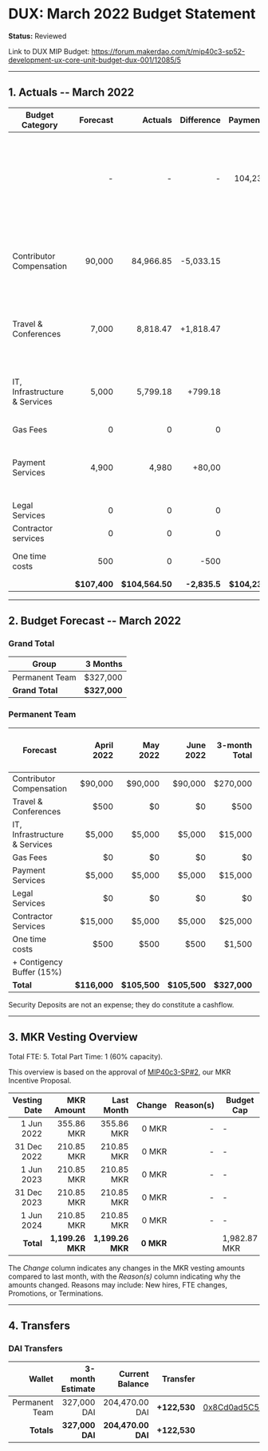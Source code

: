 # DUX: March 2022 Budget Statement

**Status:** Reviewed

Link to DUX MIP Budget: https://forum.makerdao.com/t/mip40c3-sp52-development-ux-core-unit-budget-dux-001/12085/5

---

## 1. Actuals -- March 2022

| Budget Category               |     Forecast |         Actuals |   Difference |     Payments |                                                                                Comment |
| ----------------------------- | -----------: | --------------: | -----------: | -----------: | -------------------------------------------------------------------------------------: |
|                               |            - |               - |            - |      104,230 | Accountable holds a buffer of DAI, it's okay if the payment differs from the expenses. |
| Contributor Compensation      |       90,000 |       84,966.85 |    -5,033.15 |            - |              Variation on estimate. No exact reason other than not correct estimation. |
| Travel & Conferences          |        7,000 |        8,818.47 |    +1,818.47 |            - |                                     More expenses than planned, but inside our limits. |
| IT, Infrastructure & Services |        5,000 |        5,799.18 |      +799.18 |            - |                     Extra costs on vercel due to some stress testing and high traffic. |
| Gas Fees                      |            0 |               0 |            0 |            - |                                                                                      - |
| Payment Services              |        4,900 |           4,980 |       +80,00 |            - |                                 Slightly over the estimate, more costs than estimated. |
| Legal Services                |            0 |               0 |            0 |            - |                                                                                      - |
| Contractor services           |            0 |               0 |            0 |            - |                                                                                      - |
| One time costs                |          500 |               0 |         -500 |            - |                                                     No one time costs used this month. |
|                               | **$107,400** | **$104,564.50** | **-2,835.5** | **$104,230** |                                                                                      - |

---

## 2. Budget Forecast -- March 2022

### Grand Total

| Group           |     3 Months |
| --------------- | -----------: |
| Permanent Team  |     $327,000 |
| **Grand Total** | **$327,000** |

### Permanent Team

| Forecast                      |   April 2022 |     May 2022 |    June 2022 | 3-month Total | MIP Budget Forecast/ CAP |
| ----------------------------- | -----------: | -----------: | -----------: | ------------: | -----------------------: |
| Contributor Compensation      |      $90,000 |      $90,000 |      $90,000 |      $270,000 |                 $275,000 |
| Travel & Conferences          |         $500 |           $0 |           $0 |          $500 |                  $13,500 |
| IT, Infrastructure & Services |       $5,000 |       $5,000 |       $5,000 |       $15,000 |                  $27,000 |
| Gas Fees                      |           $0 |           $0 |           $0 |            $0 |                   $3,000 |
| Payment Services              |       $5,000 |       $5,000 |       $5,000 |       $15,000 |                  $19,500 |
| Legal Services                |           $0 |           $0 |           $0 |            $0 |                  $16,500 |
| Contractor Services           |      $15,000 |       $5,000 |       $5,000 |       $25,000 |                  $45,000 |
| One time costs                |         $500 |         $500 |         $500 |        $1,500 |                  $21,000 |
| + Contigency Buffer (15%)     |              |              |              |               |                  $63,075 |
| **Total**                     | **$116,000** | **$105,500** | **$105,500** |  **$327,000** |             **$483,575** |

Security Deposits are not an expense; they do constitute a cashflow.

---

## 3. MKR Vesting Overview

Total FTE: 5. Total Part Time: 1 (60% capacity).

This overview is based on the approval of [MIP40c3-SP#2](https://forum.makerdao.com/t/mip40c3-sp27-development-ux-core-unit-mkr-budget-dux-001/9777), our MKR Incentive Proposal.

| Vesting Date |       MKR Amount |       Last Month |    Change | Reason(s) | Budget Cap   |
| -----------: | ---------------: | ---------------: | --------: | --------: | ------------ |
|   1 Jun 2022 |       355.86 MKR |       355.86 MKR |     0 MKR |         - | -            |
|  31 Dec 2022 |       210.85 MKR |       210.85 MKR |     0 MKR |         - | -            |
|   1 Jun 2023 |       210.85 MKR |       210.85 MKR |     0 MKR |         - | -            |
|  31 Dec 2023 |       210.85 MKR |       210.85 MKR |     0 MKR |         - | -            |
|   1 Jun 2024 |       210.85 MKR |       210.85 MKR |     0 MKR |         - | -            |
|    **Total** | **1,199.26 MKR** | **1,199.26 MKR** | **0 MKR** |           | 1,982.87 MKR |

The _Change_ column indicates any changes in the MKR vesting amounts compared to last month, with the _Reason(s)_ column indicating why the amounts changed. Reasons may include: New hires, FTE changes, Promotions, or Terminations.

---

## 4. Transfers

### DAI Transfers

|         Wallet | 3-month Estimate |    Current Balance |     Transfer |                                                                                                                    Multi-sig Address |
| -------------: | ---------------: | -----------------: | -----------: | -----------------------------------------------------------------------------------------------------------------------------------: |
| Permanent Team |      327,000 DAI |     204,470.00 DAI | **+122,530** | [0x8Cd0ad5C55498Aacb72b6689E1da5A284C69c0C7](https://gnosis-safe.io/app/#/safes/0x8Cd0ad5C55498Aacb72b6689E1da5A284C69c0C7/balances) |
|     **Totals** |  **327,000 DAI** | **204,470.00 DAI** | **+122,530** |                                                                                                                                      |
